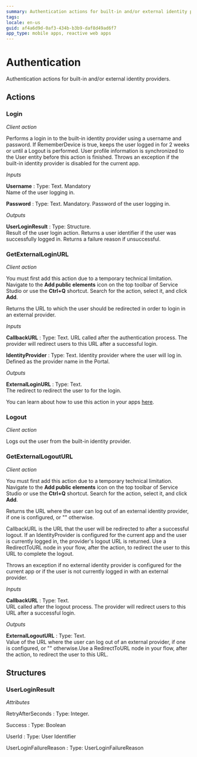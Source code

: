 ```yaml
---
summary: Authentication actions for built-in and/or external identity providers.
tags: 
locale: en-us
guid: af4a6d9d-0af3-434b-b3b9-daf8d49ad6f7
app_type: mobile apps, reactive web apps
---
```

# Authentication

Authentication actions for built-in and/or external identity providers.

## Actions

### Login
_Client action_

Performs a login in to the built-in identity provider using a username and password. If RememberDevice is true, keeps the user logged in for 2 weeks or until a Logout is performed. User profile information is synchronized to the User entity before this action is finished. Throws an exception if the built-in identity provider is disabled for the current app.

_Inputs_

**Username**
:   Type: Text. Mandatory       
    Name of the user logging in.

**Password**
:   Type: Text. Mandatory.
    Password of the user logging in.

_Outputs_

**UserLoginResult**
:   Type: Structure.  
    Result of the user login action. Returns a user identifier if the user was successfully logged in. Returns a failure reason if unsuccessful.

### GetExternalLoginURL
_Client action_

<div class="info" markdown="1">

You must first add this action due to a temporary technical limitation. Navigate to the **Add public elements** icon on the top toolbar of Service Studio or use the **Ctrl+Q** shortcut. Search for the action, select it, and click **Add**.

</div>

Returns the URL to which the user should be redirected in order to login in an external provider.

_Inputs_

**CallbackURL**
:   Type: Text.
    URL called after the authentication process. The provider will redirect users to this URL after a successful login.

**IdentityProvider**
:   Type: Text.
    Identity provider where the user will log in. Defined as the provider name in the Portal.

_Outputs_

**ExternalLoginURL**
:   Type: Text.  
    The redirect to redirect the user to for the login.

<div class="info" markdown="1">

You can learn about how to use this action in your apps [here](../../external-idps.md#in-an-app).

</div>

### Logout
_Client action_

Logs out the user from the built-in identity provider.

### GetExternalLogoutURL
_Client action_

<div class="info" markdown="1">

You must first add this action due to a temporary technical limitation. Navigate to the **Add public elements** icon on the top toolbar of Service Studio or use the **Ctrl+Q** shortcut. Search for the action, select it, and click **Add**.

</div>

Returns the URL where the user can log out of an external identity provider, if one is configured, or "" otherwise.

CallbackURL is the URL that the user will be redirected to after a successful logout.
If an IdentityProvider is configured for the current app and the user is currently logged in, the provider's logout URL is returned. Use a RedirectToURL node in your flow, after the action, to redirect the user to this URL to complete the logout. 

Throws an exception if no external identity provider is configured for the current app or if the user is not currently logged in with an external provider.

_Inputs_

**CallbackURL**
:   Type: Text.       
    URL called after the logout process. The provider will redirect users to this URL after a successful login.

_Outputs_

**ExternalLogoutURL**
:   Type: Text.  
    Value of the URL where the user can log out of an external provider, if one is configured, or "" otherwise.Use a RedirectToURL node in your flow, after the action, to redirect the user to this URL.

## Structures

### UserLoginResult

*Attributes*

RetryAfterSeconds
:   Type: Integer.
    
Success
:   Type: Boolean

UserId
:   Type: User Identifier    

UserLoginFailureReason
:   Type: UserLoginFailureReason
